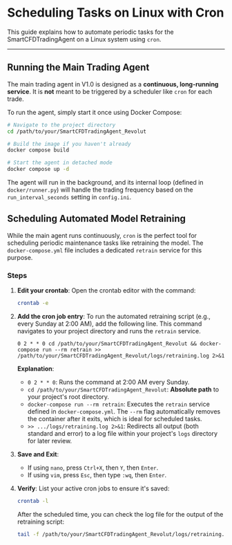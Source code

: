 # Scheduling Tasks on Linux with Cron

This guide explains how to automate periodic tasks for the SmartCFDTradingAgent on a Linux system using `cron`.

---

## Running the Main Trading Agent

The main trading agent in V1.0 is designed as a **continuous, long-running service**. It is **not** meant to be triggered by a scheduler like `cron` for each trade.

To run the agent, simply start it once using Docker Compose:

```bash
# Navigate to the project directory
cd /path/to/your/SmartCFDTradingAgent_Revolut

# Build the image if you haven't already
docker compose build

# Start the agent in detached mode
docker compose up -d
```

The agent will run in the background, and its internal loop (defined in `docker/runner.py`) will handle the trading frequency based on the `run_interval_seconds` setting in `config.ini`.

## Scheduling Automated Model Retraining

While the main agent runs continuously, `cron` is the perfect tool for scheduling periodic maintenance tasks like retraining the model. The `docker-compose.yml` file includes a dedicated `retrain` service for this purpose.

### Steps

1.  **Edit your crontab**:
    Open the crontab editor with the command:
    ```bash
    crontab -e
    ```

2.  **Add the cron job entry**:
    To run the automated retraining script (e.g., every Sunday at 2:00 AM), add the following line. This command navigates to your project directory and runs the `retrain` service.

    ```cron
    0 2 * * 0 cd /path/to/your/SmartCFDTradingAgent_Revolut && docker-compose run --rm retrain >> /path/to/your/SmartCFDTradingAgent_Revolut/logs/retraining.log 2>&1
    ```

    **Explanation**:
    -   `0 2 * * 0`: Runs the command at 2:00 AM every Sunday.
    -   `cd /path/to/your/SmartCFDTradingAgent_Revolut`: **Absolute path** to your project's root directory.
    -   `docker-compose run --rm retrain`: Executes the `retrain` service defined in `docker-compose.yml`. The `--rm` flag automatically removes the container after it exits, which is ideal for scheduled tasks.
    -   `>> .../logs/retraining.log 2>&1`: Redirects all output (both standard and error) to a log file within your project's `logs` directory for later review.

3.  **Save and Exit**:
    -   If using `nano`, press `Ctrl+X`, then `Y`, then `Enter`.
    -   If using `vim`, press `Esc`, then type `:wq`, then `Enter`.

4.  **Verify**:
    List your active cron jobs to ensure it's saved:
    ```bash
    crontab -l
    ```
    After the scheduled time, you can check the log file for the output of the retraining script:
    ```bash
    tail -f /path/to/your/SmartCFDTradingAgent_Revolut/logs/retraining.log
    ```

